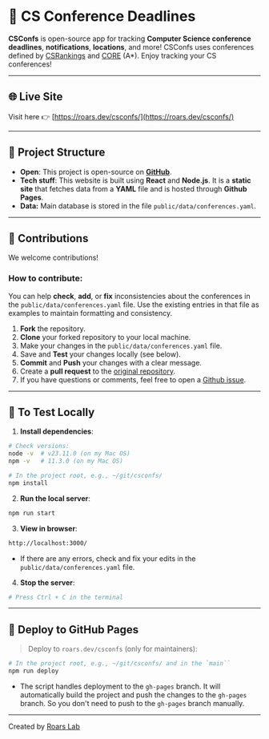 
# 📅 CS Conference Deadlines
**CSConfs** is open-source app for tracking **Computer Science conference deadlines**, **notifications**, **locations**, and more! CSConfs uses conferences defined by [CSRankings](https://csrankings.org/) and [CORE](https://portal.core.edu.au/conf-ranks/) (A*). Enjoy tracking your CS conferences! 


---

## 🌐 Live Site

Visit here 👉 [https://roars.dev/csconfs/](https://roars.dev/csconfs/)

---

## 📂 Project Structure

- **Open**: This project is open-source on [**GitHub**](https://git.roars.dev/csconfs).  
- **Tech stuff**: This website is built using **React** and **Node.js**. It is a **static site** that fetches data from a **YAML** file and is hosted through **Github Pages**.
- **Data:** Main database is stored in the file `public/data/conferences.yaml`.

---

## 🤝 Contributions

We welcome contributions! 

### How to contribute:

You can help **check**, **add**, or **fix** inconsistencies about the conferences in the `public/data/conferences.yaml` file. Use the existing entries in that file as examples to maintain formatting and consistency.


1. **Fork** the repository.
1. **Clone** your forked repository to your local machine.
1. Make your changes in the `public/data/conferences.yaml` file.
1. Save and **Test** your changes locally (see below).
1. **Commit** and **Push** your changes with a clear message.
1. Create a **pull request** to the [original repository](https://git.roars.dev/csconfs).
1. If you have questions or comments, feel free to open a [Github issue](https://github.com/dynaroars/csconfs/issues).

---

## 🧪 To Test Locally

1. **Install dependencies**:

```bash
# Check versions:
node -v  # v23.11.0 (on my Mac OS)
npm -v   # 11.3.0 (on my Mac OS)

# In the project root, e.g., ~/git/csconfs/ 
npm install
```

2. **Run the local server**:

```bash
npm run start
```

3. **View in browser**:

```bash
http://localhost:3000/
```

- If there are any errors, check and fix your edits in the `public/data/conferences.yaml` file.

4. **Stop the server**:

```bash
# Press Ctrl + C in the terminal
```



---

## 🚀 Deploy to GitHub Pages
> Deploy to `roars.dev/csconfs` (only for maintainers):

```bash
# In the project root, e.g., ~/git/csconfs/ and in the `main``
npm run deploy
```

  - The script handles deployment to the `gh-pages` branch. It will automatically build the project and push the changes to the `gh-pages` branch. So you don't need to push to the `gh-pages` branch manually.

---


Created by [Roars Lab](https://roars.dev)  

